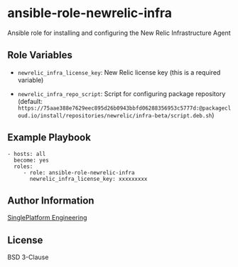 
ansible-role-newrelic-infra
=========

Ansible role for installing and configuring the New Relic Infrastructure Agent

Role Variables
--------------

- `newrelic_infra_license_key`: New Relic license key (this is a required variable)

- `newrelic_infra_repo_script`: Script for configuring package repository (default: `https://75aae388e7629eec895d26b0943bbfd06288356953c5777d:@packagecloud.io/install/repositories/newrelic/infra-beta/script.deb.sh`)

Example Playbook
----------------

    - hosts: all
      become: yes
      roles:
         - role: ansible-role-newrelic-infra
           newrelic_infra_license_key: xxxxxxxxx

Author Information
------------------

[SinglePlatform Engineering](http://engineering.singleplatform.com/)

License
-------

BSD 3-Clause
